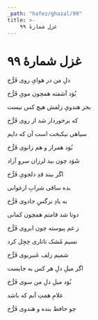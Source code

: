 ```yaml
---
_path: "hafez/ghazal/99"
title: >-
    غزل شمارهٔ ۹۹
---
```

# غزل شمارهٔ ۹۹

<div class="b" id="bn1"><div class="m1"><p>دلِ من در هوایِ روی فَرُّخ</p></div>
<div class="m2"><p>بُوَد آشفته همچون مویِ فَرُّخ</p></div></div>
<div class="b" id="bn2"><div class="m1"><p>بجز هندویِ زلفش هیچ کس نیست</p></div>
<div class="m2"><p>که برخوردار شد از روی فَرُّخ</p></div></div>
<div class="b" id="bn3"><div class="m1"><p>سیاهی نیکبخت است آن که دایم</p></div>
<div class="m2"><p>بُوَد همراز و هم زانوی فَرُّخ</p></div></div>
<div class="b" id="bn4"><div class="m1"><p>شَوَد چون بید لرزان سروِ آزاد</p></div>
<div class="m2"><p>اگر بیند قدِ دلجویِ فَرُّخ</p></div></div>
<div class="b" id="bn5"><div class="m1"><p>بده ساقی شرابِ ارغوانی</p></div>
<div class="m2"><p>به یادِ نرگسِ جادوی فَرُّخ</p></div></div>
<div class="b" id="bn6"><div class="m1"><p>دوتا شد قامتم همچون کمانی</p></div>
<div class="m2"><p>ز غم پیوسته چون ابروی فَرُّخ</p></div></div>
<div class="b" id="bn7"><div class="m1"><p>نسیم مُشک تاتاری خِجِل کرد</p></div>
<div class="m2"><p>شمیم زلف عَنبربوی فَرُّخ</p></div></div>
<div class="b" id="bn8"><div class="m1"><p>اگر میلِ دلِ هر کس به جایست</p></div>
<div class="m2"><p>بُوَد میلِ دلِ من سوی فَرُّخ</p></div></div>
<div class="b" id="bn9"><div class="m1"><p>غلامِ همتِ آنم که باشد</p></div>
<div class="m2"><p>چو حافظ بنده و هندوی فَرُّخ</p></div></div>

